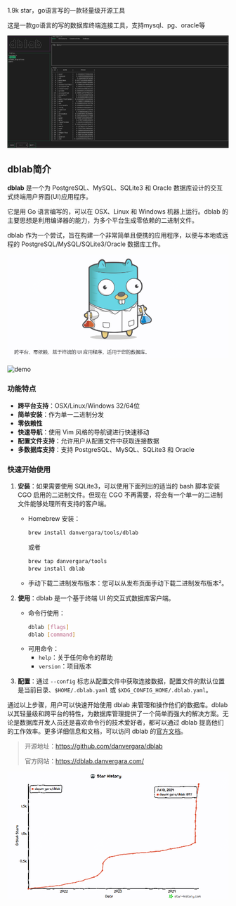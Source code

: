 1.9k star，go语言写的一款轻量级开源工具

这是一款go语言的写的数据库终端连接工具，支持mysql、pg、oracle等

![demo](image-1.png)

## dblab简介

**dblab** 是一个为 PostgreSQL、MySQL、SQLite3 和 Oracle 数据库设计的交互式终端用户界面(UI)应用程序。

它是用 Go 语言编写的，可以在 OSX、Linux 和 Windows 机器上运行。dblab 的主要思想是利用编译器的能力，为多个平台生成零依赖的二进制文件。

dblab 作为一个尝试，旨在构建一个非常简单且便携的应用程序，以便与本地或远程的 PostgreSQL/MySQL/SQLite3/Oracle 数据库工作。

![logo](image-2.png)

![demo](dblab-default-form.gif)

### 功能特点
- **跨平台支持**：OSX/Linux/Windows 32/64位
- **简单安装**：作为单一二进制分发
- **零依赖性**
- **快速导航**：使用 Vim 风格的导航键进行快速移动
- **配置文件支持**：允许用户从配置文件中获取连接数据
- **多数据库支持**：支持 PostgreSQL、MySQL、SQLite3 和 Oracle

### 快速开始使用
1. **安装**：如果需要使用 SQLite3，可以使用下面列出的适当的 bash 脚本安装 CGO 启用的二进制文件。但现在 CGO 不再需要，将会有一个单一的二进制文件能够处理所有支持的客户端。
   - Homebrew 安装：
     ```bash
     brew install danvergara/tools/dblab
     ```
     或者
     ```bash
     brew tap danvergara/tools
     brew install dblab
     ```
   - 手动下载二进制发布版本：您可以从发布页面手动下载二进制发布版本²。

2. **使用**：dblab 是一个基于终端 UI 的交互式数据库客户端。
   - 命令行使用：
     ```bash
     dblab [flags]
     dblab [command]
     ```
   - 可用命令：
     - `help`：关于任何命令的帮助
     - `version`：项目版本

3. **配置**：通过 `--config` 标志从配置文件中获取连接数据，配置文件的默认位置是当前目录、`$HOME/.dblab.yaml` 或 `$XDG_CONFIG_HOME/.dblab.yaml`。

通过以上步骤，用户可以快速开始使用 dblab 来管理和操作他们的数据库。dblab 以其轻量级和跨平台的特性，为数据库管理提供了一个简单而强大的解决方案。无论是数据库开发人员还是喜欢命令行的技术爱好者，都可以通过 dblab 提高他们的工作效率。更多详细信息和文档，可以访问 dblab 的[官方文档](^5^)。



>开源地址：https://github.com/danvergara/dblab
>
>官方网站：https://dblab.danvergara.com/


![github-star](image.png)